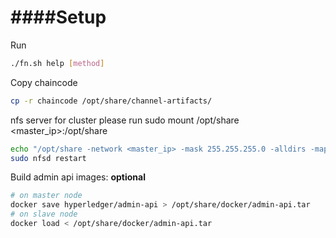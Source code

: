 ####Setup 
==============

Run  
```sh
./fn.sh help [method]
```

Copy chaincode  
```sh
cp -r chaincode /opt/share/channel-artifacts/
```

nfs server
for cluster please run sudo mount /opt/share <master_ip>:/opt/share  
```sh
echo "/opt/share -network <master_ip> -mask 255.255.255.0 -alldirs -maproot=root:wheel" | sudo tee -a /etc/exports
sudo nfsd restart
```

Build admin api images: **optional**  
```sh
# on master node
docker save hyperledger/admin-api > /opt/share/docker/admin-api.tar
# on slave node
docker load < /opt/share/docker/admin-api.tar
```

